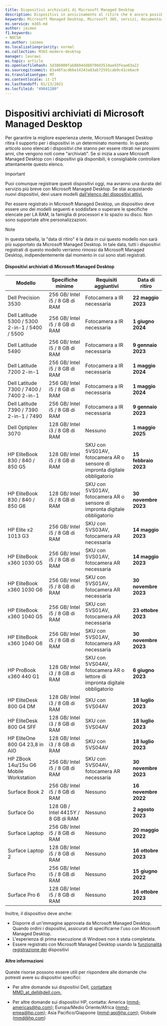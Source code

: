 ```yaml
---
title: Dispositivi archiviati di Microsoft Managed Desktop
description: Dispositivi in avvicinamento al ritiro che è ancora possibile registrare, ma che avranno una durata del supporto ridotta
keywords: Microsoft Managed Desktop, Microsoft 365, servizi, documentazione
ms.service: m365-md
author: jaimeo
f1.keywords:
- NOCSH
ms.author: jaimeo
ms.localizationpriority: normal
ms.collection: M365-modern-desktop
manager: laurawi
ms.topic: article
ms.openlocfilehash: 5d386000fab8894dd60790d3514ae93feaa03a22
ms.sourcegitcommit: 83a40facd66e14343ad3ab72591cab9c41ce6ac0
ms.translationtype: MT
ms.contentlocale: it-IT
ms.lasthandoff: 01/13/2021
ms.locfileid: "49841280"
---
```

# <a name="microsoft-managed-desktop-archived-devices"></a>Dispositivi archiviati di Microsoft Managed Desktop

Per garantire la migliore esperienza utente, Microsoft Managed Desktop ritira il supporto per i dispositivi in un determinato momento. In questo articolo sono elencati i dispositivi che stanno per essere ritirati nei prossimi anni, che vengono noti come "archiviati". Se si inizia a usare Microsoft Managed Desktop con i dispositivi già disponibili, è consigliabile controllare attentamente questo elenco.

>[!IMPORTANT]
>Puoi comunque registrare questi dispositivi oggi, ma avranno una durata del servizio più breve con Microsoft Managed Desktop. Se stai acquistando nuovi dispositivi, devi usare modelli [dall'elenco dei dispositivi attivi.](./device-list.md)

<!-- Microsoft 365 E5; Device as a Service -->
<!-- Split from device & technologies topic. Destination topic for aka.ms/device-list  -->
Per essere registrato in Microsoft Managed Desktop, un dispositivo deve essere uno dei modelli seguenti e soddisfare o superare le specifiche elencate per LA RAM, la famiglia di processori e lo spazio su disco. Non sono supportate altre personalizzazioni.



>[!NOTE]
>In questa tabella, la "data di ritiro" è la data in cui questo modello non sarà più supportato da Microsoft Managed Desktop. In tale data, tutti i dispositivi registrati di questo modello verranno rimossi da Microsoft Managed Desktop, indipendentemente dal momento in cui sono stati registrati.

#### <a name="microsoft-managed-desktop-archived-devices"></a>Dispositivi archiviati di Microsoft Managed Desktop

| Modello  | Specifiche minime  | Requisiti aggiuntivi   | Data di ritiro |
|---------|---------|---------|---------|
|Dell Precision 3530| 256 GB/ Intel i5 / 8 GB di RAM | Fotocamera a IR necessaria | **22 maggio 2023** |
|Dell Latitude 5300 / 5300 2-in-1 / 5400 / 5500 | 256 GB/ Intel i5 / 8 GB di RAM | Fotocamera a IR necessaria | **1 giugno 2024**  |
|Dell Latitude 5490 | 256 GB/ Intel i5 / 8 GB di RAM | Fotocamera a IR necessaria | **9 gennaio 2023** |
|Dell Latitude 7200 2-in-1 | 256 GB/ Intel i5 / 8 GB di RAM | Fotocamera a IR necessaria | **1 maggio 2024** |
|Dell Latitude 7300 / 7400 / 7400 2-in-1 | 256 GB/ Intel i5 / 8 GB di RAM | Fotocamera a IR necessaria | **1 maggio 2024**  |
|Dell Latitude 7390 / 7390 2-in-1 / 7490 | 256 GB/ Intel i5 / 8 GB di RAM   | Fotocamera a IR necessaria | **9 gennaio 2023** |
|Dell Optiplex 3070 | 128 GB/ Intel i3 / 8 GB di RAM | Nessuno | **1 maggio 2025**  |
|HP EliteBook 830 / 840 / 850 G5| 128 GB/ Intel i5 / 8 GB di RAM | SKU con 5VS01AV, fotocamera AR o sensore di impronta digitale obbligatorio  | **15 febbraio 2023** |
|HP EliteBook 830 / 840 / 850 G6| 128 GB/ Intel i5 / 8 GB di RAM | SKU con 5VS01AV, fotocamera AR o sensore di impronta digitale obbligatorio  | **30 novembre 2023** |
|HP Elite x2 1013 G3| 256 GB/ Intel i5 / 8 GB di RAM | SKU con 5VS03AV, fotocamera AR necessaria |**14 maggio 2023** |
|HP EliteBook x360 1030 G5| 256 GB/ Intel i5 / 8 GB di RAM | SKU con 5VS01AV, fotocamera AR necessaria |**14 maggio 2023** |
|HP EliteBook x360 1030 G6| 256 GB/ Intel i5 / 8 GB di RAM | SKU con 5VS01AV, fotocamera AR necessaria |**30 novembre 2023** |
|HP EliteBook x360 1040 G5| 256 GB/ Intel i5 / 8 GB di RAM | SKU con 5VS01AV, fotocamera AR necessaria | **23 ottobre 2023** |
|HP EliteBook x360 1040 G6| 256 GB/ Intel i5 / 8 GB di RAM | SKU con 5VS01AV, fotocamera AR necessaria | **30 novembre 2023** |
|HP ProBook x360 440 G1| 128 GB/ Intel i3 / 8 GB di RAM | SKU con 5VS04AV, fotocamera AR o lettore di impronta digitale obbligatorio | **6 giugno 2023** |
|HP EliteDesk 800 G4 DM | 128 GB/ Intel i3 / 8 GB di RAM | SKU con 5VS04AV | **18 luglio 2023** |
|HP EliteDesk 800 G4 SFF | 128 GB/ Intel i3 / 8 GB di RAM | SKU con 5VS04AV | **18 luglio 2023** |
|HP EliteOne 800 G4 23,8 in AIO |128 GB/ Intel i3 / 8 GB di RAM |SKU con 5VS04AV| **18 luglio 2023** |
|HP ZBook 14u/15u G6 Mobile Workstation |256 GB/ Intel i5 / 8 GB di RAM |SKU con 5VS04AV, fotocamera AR necessaria| **30 novembre 2023** |
|Surface Book 2| 256 GB/ Intel i5 / 8 GB di RAM | Nessuno | **16 novembre 2022** |
|Surface Go| 128 GB / Intel 4415Y / 8 GB di RAM | Nessuno | **2 agosto 2023** |
|Surface Laptop| 256 GB/ Intel i5 / 8 GB di RAM | Nessuno | **20 maggio 2022** |
|Surface Laptop 2| 128 GB/ Intel i5 / 8 GB di RAM | Nessuno | **16 ottobre 2023** |
|Surface Pro| 256 GB/ Intel i5 / 8 GB di RAM | Nessuno | **15 giugno 2022** |
|Surface Pro 6| 128 GB/ Intel i5 / 8 GB di RAM | Nessuno | **16 ottobre 2023** |

Inoltre, il dispositivo deve anche:

- Disporre di un'immagine approvata da Microsoft Managed Desktop. Quando ordini i dispositivi, assicurati di specificarne l'uso con Microsoft Managed Desktop.
- L'esperienza di prima esecuzione di Windows non è stata completata.
- Essere registrato con Microsoft Managed Desktop usando la [funzionalità registrazione dei](https://aka.ms/mmddrhelp) dispositivi

#### <a name="more-help"></a>Altre informazioni

Queste risorse possono essere utili per rispondere alle domande che potresti avere su dispositivi specifici:

- Per altre domande sui dispositivi Dell, [contattare MMD_at_dell@dell.com.](mailto:MMD_at_dell@dell.com)

- Per altre domande sui dispositivi HP, contatta: America ([mmd-americas@hp.com](mailto:mmd-americas@hp.com)); Europa/Medio Oriente/Africa ([mmd-emea@hp.com](mailto:mmd-emea@hp.com)); Asia Pacifico/Giappone ([mmd-apj@hp.com](mailto:mmd-apj@hp.com)); Globale ([mmd@hp.com](mailto:mmd@hp.com))

